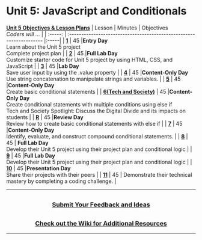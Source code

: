 # Unit 5: JavaScript and Conditionals 
[**Unit 5 Objectives & Lesson Plans**]()
|                                                    Lesson                                                     | Minutes | Objectives <br> _Coders will ..._                                    |
| :-----: | :------------------------------------------------------------------- |:-----|
| [**1**]() |   45    |**Entry Day**</br>Learn about the Unit 5 project</br>Complete project plan                       |
| [**2**]() |   45    |**Full Lab Day**</br> Customize starter code for Unit 5 project by using HTML, CSS, and JavaScript  |
| [**3**]() |   45  |**Lab Day**</br>Save user input by using the .value property     |
| [**4**]() |   45  |**Content-Only Day**</br>Use string concatenation to manipulate strings and variables.   |
| [**5**]() |   45  |**Content-Only Day**</br>Create basic conditional statements    |
| [**6(Tech and Society)**]() |   45  |**Content-Only Day**</br>Create conditional statements with multiple conditions using else if</br>
Tech and Society Spotlight: Discuss the Digital Divide and its impacts on students    |
| [**R**]() |   45  |**Review Day**</br>Review how to create basic conditional statements with else if     |
| [**7**]() |   45  |**Content-Only Day**</br>Identify, evaluate, and construct compound conditional statements.     |
| [**8**]() |   45  | **Full Lab Day**</br>Develop their Unit 5 project using their project plan and conditional logic     |
| [**9**]() |   45  |**Full Lab Day**</br>Develop their Unit 5 project using their project plan and conditional logic     |
| [**10**]() |   45  |**Presentation Day**</br> Share their projects with their peers   |
| [**11**]() |   45  | Demonstrate their technical mastery by completing a coding challenge.    |

---
## <h3 align="center"><a href="https://docs.google.com/forms/d/e/1FAIpQLSc4oUNSthmU63TqlzUOOWd3buX3tGVIPRNDm0tsLB_nOONRLQ/viewform">Submit Your Feedback and Ideas</a></h3>

## <h3 align="center"><a href="https://github.com/itscodenation/curriculum-21-22/wiki">Check out the Wiki for Additional Resources</a></h3>

---
